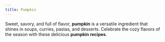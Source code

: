 ```yaml
---
title: Pumpkin
---
```


Sweet, savory, and full of flavor, **pumpkin** is a versatile ingredient that shines in soups, curries, pastas, and desserts. Celebrate the cozy flavors of the season with these delicious **pumpkin recipes**.
